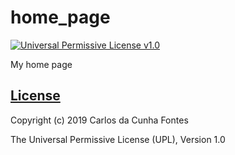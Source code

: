 # home_page
[![Universal Permissive License v1.0](https://img.shields.io/badge/license-UPL-%23f80000.svg)](LICENSE.md)

My home page

## [License](LICENSE.md)
Copyright (c) 2019 Carlos da Cunha Fontes

The Universal Permissive License (UPL), Version 1.0
